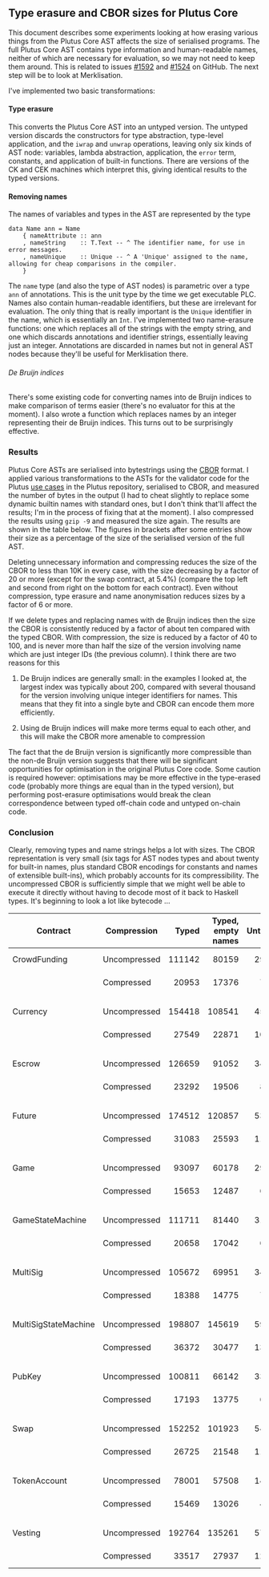 ## Type erasure and CBOR sizes for Plutus Core

This document describes some experiments looking at how erasing
various things from the Plutus Core AST affects the size of serialised
programs.  The full Plutus Core AST contains type information and
human-readable names, neither of which are necessary for evaluation,
so we may not need to keep them around.  This is related to issues
[#1592](https://github.com/input-output-hk/plutus/issues/1592) and
[#1524](https://github.com/input-output-hk/plutus/issues/1524) on
GitHub.  The next step will be to look at Merklisation.

I've implemented two basic transformations:

#### Type erasure

This converts the Plutus Core AST into an untyped version.  The
untyped version discards the constructors for type abstraction,
type-level application, and the `iwrap` and `unwrap` operations,
leaving only six kinds of AST node: variables, lambda abstraction,
application, the `error` term, constants, and application of built-in
functions.  There are versions of the CK and CEK machines which
interpret this, giving identical results to the typed versions.

#### Removing names
The names of variables and types in the AST are represented by the type

```
data Name ann = Name
    { nameAttribute :: ann
    , nameString    :: T.Text -- ^ The identifier name, for use in error messages.
    , nameUnique    :: Unique -- ^ A 'Unique' assigned to the name, allowing for cheap comparisons in the compiler.
    }
```

The `name` type (and also the type of AST nodes) is parametric over a
type `ann` of annotations.  This is the unit type by the time we get
executable PLC.  Names also contain human-readable identifiers, but
these are irrelevant for evaluation.  The only thing that is really
important is the `Unique` identifier in the name, which is essentially
an `Int`.  I've implemented two name-erasure functions: one which
replaces all of the strings with the empty string, and one which
discards annotations and identifier strings, essentially leaving just
an integer.  Annotations are discarded in names but not in general
AST nodes because they'll be useful for Merklisation there.

###### De Bruijn indices
There's some existing code for converting names into de Bruijn indices
to make comparison of terms easier (there's no evaluator for this at the moment).
I also wrote a function which replaces names by an integer representing their
de Bruijn indices.  This turns out to be surprisingly effective.

### Results

Plutus Core ASTs are serialised into bytestrings using the
[CBOR](http://hackage.haskell.org/package/serialise) format.  I
applied various transformations to the ASTs for the validator code for
the Plutus [use
cases](https://github.com/input-output-hk/plutus/tree/master/plutus-use-cases)
in the Plutus repository, serialised to CBOR, and measured the number
of bytes in the output (I had to cheat slightly to replace some dynamic
builtin names with standard ones, but I don't think that'll affect the
results; I'm in the process of fixing that at the moment).  I also
compressed the results using `gzip -9` and measured the size again.
The results are shown in the table below.  The figures in brackets
after some entries show their size as a percentage of the size of the
serialised version of the full AST.

Deleting unnecessary information and compressing reduces the size of
the CBOR to less than 10K in every case, with the size decreasing by a
factor of 20 or more (except for the swap contract, at 5.4%) (compare
the top left and second from right on the bottom for each contract).  Even
without compression, type erasure and name anonymisation reduces sizes
by a factor of 6 or more.

If we delete types and replacing names with de Bruijn indices then the
size the CBOR is consistently reduced by a factor of about ten
compared with the typed CBOR.  With compression, the size is reduced
by a factor of 40 to 100, and is never more than half the size of the
version involving name which are just integer IDs (the previous
column).  I think there are two reasons for this

 1. De Bruijn indices are generally small: in the examples I looked
    at, the largest index was typically about 200, compared with
    several thousand for the version involving unique integer
    identifiers for names.  This means that they fit into a single byte and
    CBOR can encode them more efficiently.

 2. Using de Bruijn indices will make more terms equal to each other, and
    this will make the CBOR more amenable to compression

The fact that the de Bruijn version is significantly more compressible
than the non-de Bruijn version suggests that there will be significant
opportunities for optimisation in the original Plutus Core code.  Some
caution is required however: optimisations may be more effective in
the type-erased code (probably more things are equal than in the typed
version), but performing post-erasure optimisations would break the
clean correspondence between typed off-chain code and untyped on-chain
code.

### Conclusion

Clearly, removing types and name strings helps a lot with sizes.  The
CBOR representation is very small (six tags for AST nodes types and
about twenty for built-in names, plus standard CBOR encodings for
constants and names of extensible built-ins), which probably accounts
for its compressibility.  The uncompressed CBOR is sufficiently simple
that we might well be able to execute it directly without having to
decode most of it back to Haskell types.  It's beginning to look a lot
like bytecode ...


| Contract | Compression | Typed | Typed, empty names | Untyped | Untyped, empty names | Untyped, no names | Untyped, deBruijn |
| --- | --- | ---: | ---: |---: | ---: | ---: | ---: |
| CrowdFunding | Uncompressed | 111142 | 80159 | 29056 | 18990 | 14356 (12.9%)| 10295 (9.3%)| 
|              | Compressed   | 20953  | 17376 | 7283  | 5208  | 5079 (4.6%) | 1637 (1.5%)|
| | | | || | | |
| | | | || | | |
| Currency | Uncompressed | 154418 | 108541 |45217 | 27716 | 21020 (13.6%) | 15536 (10.1%) |
|              | Compressed   | 27549  | 22871 | 10028 | 7391 | 7210 (4.7%)| 2994 (1.9%) |
| | | | || | | |
| | | | || | | |
| Escrow | Uncompressed | 126659 | 91052 |34880 | 22653 | 17181 (13.6%) | 12788 (10.1%)
|              | Compressed   | 23292  | 19506 | 8196 | 5973 | 5820 (4.6%)| 2098 (1.7%)
| | | | || | | |
| | | | || | | |
| Future | Uncompressed | 174512 | 120857 |53726 | 32461 | 24483 (14.0%) | 17418 (10.0%) |
|              | Compressed   | 31083  | 25593 | 11945 | 8772 | 8551 (4.9%)| 3565 (2.0%) |
| | | | || | | |
| | | | || | | |
| Game | Uncompressed | 93097 | 60178 |29973 | 16700 | 12466 (13.4%)| 9268 (10.0%) | 9268 (10.0%) |
|              | Compressed   | 15653  | 12487 | 6156 | 4301 | 4181 (4.5%) | 2118 (2.3%) |
| | | | || | | |
| | | | || | | |
| GameStateMachine | Uncompressed | 111711 | 81440 |31298 | 21477 | 16899 (15.1%) | 13538 (12.1%)|
|              | Compressed   | 20658  | 17042 | 6979 | 4938 | 4827 (4.3%) | 2058 (1.8%) |
| | | | || | | |
| | | | || | | |
| MultiSig | Uncompressed | 105672 | 69951 |34650 | 20058 | 15110 (14.3%)| 11228 (10.6%) |
|              | Compressed   | 18388  | 14775 | 7416 | 5220 | 5083 (4.8%)| 2446 (2.3%) |
| | | | || | | |
| | | | || | | |
| MultiSigStateMachine | Uncompressed | 198807 | 145619 |59359 | 39226 | 30504 (15.3%)| 22878 (11.5%) |
|              | Compressed   | 36372  | 30477 | 13063 | 9620 | 9413 (4.7%)| 3924 (2.0%) |
| | | | || | | |
| | | | || | | |
| PubKey | Uncompressed | 100811 | 66142 |33117 | 18960 | 14254 (14.1%)| 10693 (10.6%) |
|              | Compressed   | 17193  | 13775 | 6913 | 4887 | 4758 (4.7%)| 2356 (2.3%) |
| | | | || | | |
| | | | || | | |
| Swap | Uncompressed | 152252 | 101923 |54848 | 32442 | 24604 (16.2%)| 17739 (11.7%) |
|              | Compressed   | 26725  | 21548 | 11782 | 8495 | 8268 (5.4%) | 3770 (2.5%) |
| | | | || | | |
| | | | || | | |
| TokenAccount | Uncompressed | 78001 | 57508 |14164 | 9603 | 7189 (9.2%)| 4994 (6.4%) |
|              | Compressed   | 15469  | 13026 | 4324 | 2905 | 2833 (3.6%) | 747 (1.0%) |
| | | | || | | |
| | | | || | | |
| Vesting      | Uncompressed | 192764 | 135261 |57402 | 35105 | 26489 (13.7%) | 18878 (9.8%) |
|              | Compressed   | 33517  | 27937 | 12413 | 9335 |  9100 (4.7%) | 3598 (1.9%) |